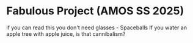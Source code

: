 # Fabulous Project (AMOS SS 2025)
if you can read this you don't need glasses - Spaceballs 
If you water an apple tree with apple juice, is that cannibalism?
